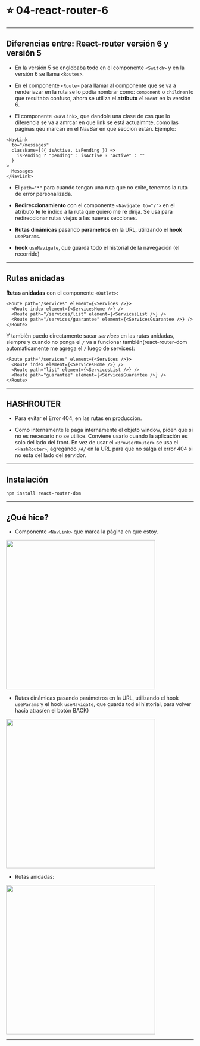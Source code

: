 # :star: 04-react-router-6

---

## Diferencias entre: React-router versión 6 y versión 5

- En la versión 5 se englobaba todo en el componente `<Switch>` y en la versión 6 se llama `<Routes>`.

- En el componente `<Route>` para llamar al componente que se va a renderiazar en la ruta se lo podía nombrar como: `component` o `children` lo que resultaba confuso, ahora se utiliza el **atributo** `element` en la versión 6.

- El componente `<NavLink>`, que dandole una clase de css que lo diferencia se va a amrcar en que link se está actualmnte, como las páginas qeu marcan en el NavBar en que seccion están. Ejemplo:

```JSX
<NavLink
  to="/messages"
  className={({ isActive, isPending }) =>
    isPending ? "pending" : isActive ? "active" : ""
  }
>
  Messages
</NavLink>
```

- El `path="*"` para cuando tengan una ruta que no exite, tenemos la ruta de error personalizada.

- **Redireccionamiento** con el componente `<Navigate to="/">` en el atributo **to** le indico a la ruta que quiero me re dirija. Se usa para redireccionar rutas viejas a las nuevas secciones.

- **Rutas dinámicas** pasando **parametros** en la URL, utilizando el **hook** `useParams`.

- **hook** `useNavigate`, que guarda todo el historial de la navegación (el recorrido)

---

## Rutas anidadas

**Rutas anidadas** con el componente `<Outlet>`:

```JSX
<Route path="/services" element={<Services />}>
  <Route index element={<ServicesHome />} />
  <Route path="/services/list" element={<ServicesList />} />
  <Route path="/services/guarantee" element={<ServicesGuarantee />} />
</Route>
```

Y también puedo directamente sacar *services* en las rutas anidadas, siempre y cuando no ponga el `/` va a funcionar también(react-router-dom automaticamente me agrega el `/` luego de services):

```JSX
<Route path="/services" element={<Services />}>
  <Route index element={<ServicesHome />} />
  <Route path="list" element={<ServicesList />} />
  <Route path="guarantee" element={<ServicesGuarantee />} />
</Route>
```


---

## HASHROUTER

- Para evitar el Error 404, en las rutas en producción.

- Como internamente le paga internamente el objeto window, piden que si no es necesario no se utilice. Conviene usarlo cuando la aplicación es solo del lado del front. En vez de usar el `<BrowserRouter>` se usa el `<HashRouter>`, agregando `/#/` en la URL para que no salga el error 404 si no esta del lado del servidor.


---

## Instalación

``npm install react-router-dom``

---

## ¿Qué hice?

- Componente `<NavLink>` que marca la página en que estoy.

<img src="https://github.com/eugenia1984/React-con-JonMircha/assets/72580574/2f831559-4f30-4d10-9dca-9f6ab466bdf5" width="400" />

- Rutas dinámicas pasando parámetros en la URL, utilizando el hook `useParams` y el hook `useNavigate`, que guarda tod el historial, para volver hacia atras(en el botón BACK)

<img src="https://github.com/eugenia1984/React-con-JonMircha/assets/72580574/c73feb23-fa61-49e8-839b-7e9588d3f754" width="400" />

- Rutas anidadas:

<img src="https://github.com/eugenia1984/React-con-JonMircha/assets/72580574/f8a30553-272c-4f9f-be8f-68bf33ae367c" width="400" />



---

